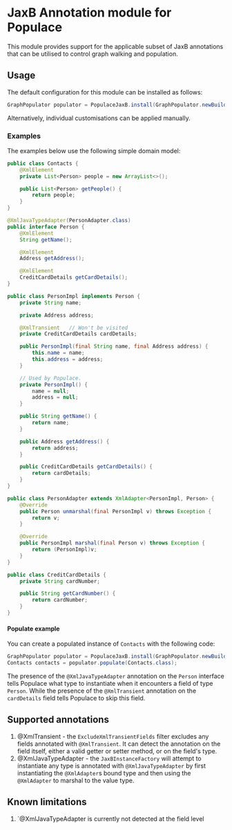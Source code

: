 # JaxB Annotation module for Populace

This module provides support for the applicable subset of JaxB annotations that can be utilised to control graph walking
and population.

## Usage
The default configuration for this module can be installed as follows:

```java
GraphPopulator populator = PopulaceJaxB.install(GraphPopulator.newBuilder()).build();
```

Alternatively, individual customisations can be applied manually.

### Examples

The examples below use the following simple domain model:

```java
public class Contacts {
    @XmlElement
    private List<Person> people = new ArrayList<>();

    public List<Person> getPeople() {
        return people;
    }
}

@XmlJavaTypeAdapter(PersonAdapter.class)
public interface Person {
    @XmlElement
    String getName();

    @XmlElement
    Address getAddress();

    @XmlElement
    CreditCardDetails getCardDetails();
}

public class PersonImpl implements Person {
    private String name;

    private Address address;

    @XmlTransient   // Won't be visited
    private CreditCardDetails cardDetails;

    public PersonImpl(final String name, final Address address) {
        this.name = name;
        this.address = address;
    }

    // Used by Populace.
    private PersonImpl() {
        name = null;
        address = null;
    }

    public String getName() {
        return name;
    }

    public Address getAddress() {
        return address;
    }

    public CreditCardDetails getCardDetails() {
        return cardDetails;
    }
}

public class PersonAdapter extends XmlAdapter<PersonImpl, Person> {
    @Override
    public Person unmarshal(final PersonImpl v) throws Exception {
        return v;
    }

    @Override
    public PersonImpl marshal(final Person v) throws Exception {
        return (PersonImpl)v;
    }
}

public class CreditCardDetails {
    private String cardNumber;

    public String getCardNumber() {
        return cardNumber;
    }
}
```

#### Populate example
You can create a populated instance of `Contacts` with the following code:

```java
GraphPopulator populator = PopulaceJaxB.install(GraphPopulator.newBuilder()).build();
Contacts contacts = populator.populate(Contacts.class);
```

The presence of the `@XmlJavaTypeAdapter` annotation on the `Person` interface tells Populace what type to instantiate
when it encounters a field of type `Person`. While the presence of the `@XmlTransient` annotation on the `cardDetails`
field tells Populace to skip this field.

## Supported annotations

1. @XmlTransient - the `ExcludeXmlTransientFields` filter excludes any fields annotated with `@XmlTransient`. It can
detect the annotation on the field itself, either a valid getter or setter method, or on the field's type.
1. @XmlJavaTypeAdapter - the `JaxBInstanceFactory` will attempt to instantiate any type is annotated with
`@XmlJavaTypeAdapter` by first instantiating the `@XmlAdapter`s bound type and then using the `@XmlAdapter` to marshal
to the value type.

## Known limitations
1. `@XmlJavaTypeAdapter is currently not detected at the field level
